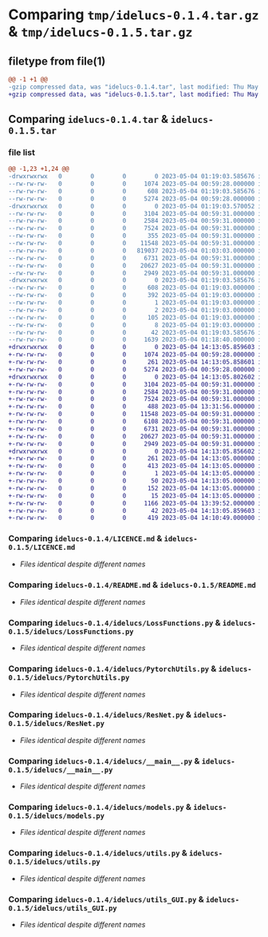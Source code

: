 # Comparing `tmp/idelucs-0.1.4.tar.gz` & `tmp/idelucs-0.1.5.tar.gz`

## filetype from file(1)

```diff
@@ -1 +1 @@
-gzip compressed data, was "idelucs-0.1.4.tar", last modified: Thu May  4 01:19:03 2023, max compression
+gzip compressed data, was "idelucs-0.1.5.tar", last modified: Thu May  4 14:13:05 2023, max compression
```

## Comparing `idelucs-0.1.4.tar` & `idelucs-0.1.5.tar`

### file list

```diff
@@ -1,23 +1,24 @@
-drwxrwxrwx   0        0        0        0 2023-05-04 01:19:03.585676 idelucs-0.1.4/
--rw-rw-rw-   0        0        0     1074 2023-05-04 00:59:28.000000 idelucs-0.1.4/LICENCE.md
--rw-rw-rw-   0        0        0      608 2023-05-04 01:19:03.585676 idelucs-0.1.4/PKG-INFO
--rw-rw-rw-   0        0        0     5274 2023-05-04 00:59:28.000000 idelucs-0.1.4/README.md
-drwxrwxrwx   0        0        0        0 2023-05-04 01:19:03.570052 idelucs-0.1.4/idelucs/
--rw-rw-rw-   0        0        0     3104 2023-05-04 00:59:31.000000 idelucs-0.1.4/idelucs/LossFunctions.py
--rw-rw-rw-   0        0        0     2584 2023-05-04 00:59:31.000000 idelucs-0.1.4/idelucs/PytorchUtils.py
--rw-rw-rw-   0        0        0     7524 2023-05-04 00:59:31.000000 idelucs-0.1.4/idelucs/ResNet.py
--rw-rw-rw-   0        0        0      355 2023-05-04 00:59:31.000000 idelucs-0.1.4/idelucs/__init__.py
--rw-rw-rw-   0        0        0    11548 2023-05-04 00:59:31.000000 idelucs-0.1.4/idelucs/__main__.py
--rw-rw-rw-   0        0        0   819037 2023-05-04 01:03:03.000000 idelucs-0.1.4/idelucs/kmers.c
--rw-rw-rw-   0        0        0     6731 2023-05-04 00:59:31.000000 idelucs-0.1.4/idelucs/models.py
--rw-rw-rw-   0        0        0    20627 2023-05-04 00:59:31.000000 idelucs-0.1.4/idelucs/utils.py
--rw-rw-rw-   0        0        0     2949 2023-05-04 00:59:31.000000 idelucs-0.1.4/idelucs/utils_GUI.py
-drwxrwxrwx   0        0        0        0 2023-05-04 01:19:03.585676 idelucs-0.1.4/idelucs.egg-info/
--rw-rw-rw-   0        0        0      608 2023-05-04 01:19:03.000000 idelucs-0.1.4/idelucs.egg-info/PKG-INFO
--rw-rw-rw-   0        0        0      392 2023-05-04 01:19:03.000000 idelucs-0.1.4/idelucs.egg-info/SOURCES.txt
--rw-rw-rw-   0        0        0        1 2023-05-04 01:19:03.000000 idelucs-0.1.4/idelucs.egg-info/dependency_links.txt
--rw-rw-rw-   0        0        0        2 2023-05-04 01:19:03.000000 idelucs-0.1.4/idelucs.egg-info/not-zip-safe
--rw-rw-rw-   0        0        0      105 2023-05-04 01:19:03.000000 idelucs-0.1.4/idelucs.egg-info/requires.txt
--rw-rw-rw-   0        0        0        8 2023-05-04 01:19:03.000000 idelucs-0.1.4/idelucs.egg-info/top_level.txt
--rw-rw-rw-   0        0        0       42 2023-05-04 01:19:03.585676 idelucs-0.1.4/setup.cfg
--rw-rw-rw-   0        0        0     1639 2023-05-04 01:18:40.000000 idelucs-0.1.4/setup.py
+drwxrwxrwx   0        0        0        0 2023-05-04 14:13:05.859603 idelucs-0.1.5/
+-rw-rw-rw-   0        0        0     1074 2023-05-04 00:59:28.000000 idelucs-0.1.5/LICENCE.md
+-rw-rw-rw-   0        0        0      261 2023-05-04 14:13:05.858601 idelucs-0.1.5/PKG-INFO
+-rw-rw-rw-   0        0        0     5274 2023-05-04 00:59:28.000000 idelucs-0.1.5/README.md
+drwxrwxrwx   0        0        0        0 2023-05-04 14:13:05.802602 idelucs-0.1.5/idelucs/
+-rw-rw-rw-   0        0        0     3104 2023-05-04 00:59:31.000000 idelucs-0.1.5/idelucs/LossFunctions.py
+-rw-rw-rw-   0        0        0     2584 2023-05-04 00:59:31.000000 idelucs-0.1.5/idelucs/PytorchUtils.py
+-rw-rw-rw-   0        0        0     7524 2023-05-04 00:59:31.000000 idelucs-0.1.5/idelucs/ResNet.py
+-rw-rw-rw-   0        0        0      488 2023-05-04 13:31:56.000000 idelucs-0.1.5/idelucs/__init__.py
+-rw-rw-rw-   0        0        0    11548 2023-05-04 00:59:31.000000 idelucs-0.1.5/idelucs/__main__.py
+-rw-rw-rw-   0        0        0     6108 2023-05-04 00:59:31.000000 idelucs-0.1.5/idelucs/kmers.pyx
+-rw-rw-rw-   0        0        0     6731 2023-05-04 00:59:31.000000 idelucs-0.1.5/idelucs/models.py
+-rw-rw-rw-   0        0        0    20627 2023-05-04 00:59:31.000000 idelucs-0.1.5/idelucs/utils.py
+-rw-rw-rw-   0        0        0     2949 2023-05-04 00:59:31.000000 idelucs-0.1.5/idelucs/utils_GUI.py
+drwxrwxrwx   0        0        0        0 2023-05-04 14:13:05.856602 idelucs-0.1.5/idelucs.egg-info/
+-rw-rw-rw-   0        0        0      261 2023-05-04 14:13:05.000000 idelucs-0.1.5/idelucs.egg-info/PKG-INFO
+-rw-rw-rw-   0        0        0      413 2023-05-04 14:13:05.000000 idelucs-0.1.5/idelucs.egg-info/SOURCES.txt
+-rw-rw-rw-   0        0        0        1 2023-05-04 14:13:05.000000 idelucs-0.1.5/idelucs.egg-info/dependency_links.txt
+-rw-rw-rw-   0        0        0       50 2023-05-04 14:13:05.000000 idelucs-0.1.5/idelucs.egg-info/entry_points.txt
+-rw-rw-rw-   0        0        0      152 2023-05-04 14:13:05.000000 idelucs-0.1.5/idelucs.egg-info/requires.txt
+-rw-rw-rw-   0        0        0       15 2023-05-04 14:13:05.000000 idelucs-0.1.5/idelucs.egg-info/top_level.txt
+-rw-rw-rw-   0        0        0     1166 2023-05-04 13:39:52.000000 idelucs-0.1.5/pyproject.toml
+-rw-rw-rw-   0        0        0       42 2023-05-04 14:13:05.859603 idelucs-0.1.5/setup.cfg
+-rw-rw-rw-   0        0        0      419 2023-05-04 14:10:49.000000 idelucs-0.1.5/setup.py
```

### Comparing `idelucs-0.1.4/LICENCE.md` & `idelucs-0.1.5/LICENCE.md`

 * *Files identical despite different names*

### Comparing `idelucs-0.1.4/README.md` & `idelucs-0.1.5/README.md`

 * *Files identical despite different names*

### Comparing `idelucs-0.1.4/idelucs/LossFunctions.py` & `idelucs-0.1.5/idelucs/LossFunctions.py`

 * *Files identical despite different names*

### Comparing `idelucs-0.1.4/idelucs/PytorchUtils.py` & `idelucs-0.1.5/idelucs/PytorchUtils.py`

 * *Files identical despite different names*

### Comparing `idelucs-0.1.4/idelucs/ResNet.py` & `idelucs-0.1.5/idelucs/ResNet.py`

 * *Files identical despite different names*

### Comparing `idelucs-0.1.4/idelucs/__main__.py` & `idelucs-0.1.5/idelucs/__main__.py`

 * *Files identical despite different names*

### Comparing `idelucs-0.1.4/idelucs/models.py` & `idelucs-0.1.5/idelucs/models.py`

 * *Files identical despite different names*

### Comparing `idelucs-0.1.4/idelucs/utils.py` & `idelucs-0.1.5/idelucs/utils.py`

 * *Files identical despite different names*

### Comparing `idelucs-0.1.4/idelucs/utils_GUI.py` & `idelucs-0.1.5/idelucs/utils_GUI.py`

 * *Files identical despite different names*

